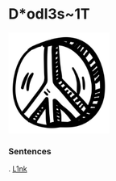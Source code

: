 # D*odl3s~1T

<img src="./shots/pal.jpg" width="200"/>


### Sentences 

. [L1nk](./Security-Learning.md)
